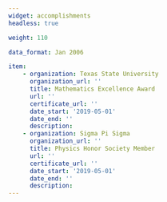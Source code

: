 ```yaml
---
widget: accomplishments
headless: true 

weight: 110

data_format: Jan 2006

item:
    - organization: Texas State University 
      organization_url: ''
      title: Mathematics Excellence Award
      url: ''
      certificate_url: ''
      date_start: '2019-05-01'
      date_end: ''
      description: 
    - organization: Sigma Pi Sigma
      organization_url: ''
      title: Physics Honor Society Member
      url: ''
      certificate_url: ''
      date_start: '2019-05-01'
      date_end: ''
      description:
---
```

